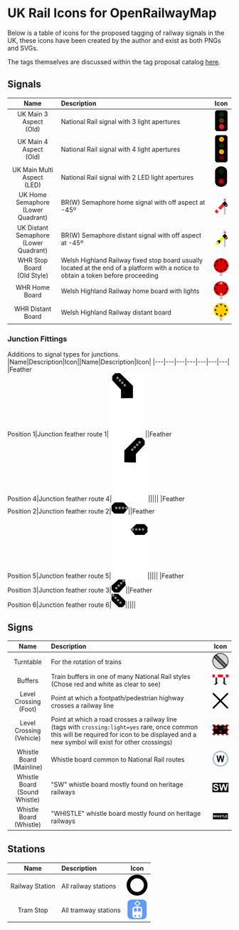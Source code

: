 # UK Rail Icons for OpenRailwayMap

Below is a table of icons for the proposed tagging of railway signals in the UK, these icons have been created by the author and exist as both PNGs and SVGs.

The tags themselves are discussed within the tag proposal catalog [here](https://github.com/artemis-beta/ukosmrailtags/blob/master/Catalog.md).

## Signals

|Name|Description|Icon|
|:---:|:---| :---:|
|UK Main 3 Aspect</br>(Old)|National Rail signal with 3 light apertures|!['UK Main 3AT'](icons/GB/signal_UK_Main_3AT.png)|
|UK Main 4 Aspect</br>(Old)|National Rail signal with 4 light apertures|!['UK Main 4AT'](icons/GB/signal_UK_Main_4AT.png)|
|UK Main Multi Aspect</br>(LED)|National Rail signal with 2 LED light apertures|!['UK Main LED'](icons/GB/signal_UK_Main_LED.png)|
|UK Home Semaphore</br>(Lower Quadrant)|BR(W) Semaphore home signal with off aspect at -45º|!['UK Home Semaphore LQ'](icons/GB/signal_UK_Main_LQ.png)|
|UK Distant Semaphore</br>(Lower Quadrant)|BR(W) Semaphore distant signal with off aspect at -45º|!['UK Distant Semaphore LQ'](icons/GB/signal_UK_Distant_LQ.png)|
|WHR Stop Board</br>(Old Style)| Welsh Highland Railway fixed stop board usually located at the end of a platform with a notice to obtain a token before proceeding|!['WHR Old Stop'](icons/GB/UK_WHR_Home_Board.png)|
|WHR Home Board| Welsh Highland Railway home board with lights|!['WHR Old Stop'](icons/GB/UK_WHR_Home_Board_Lit.png)|
|WHR Distant Board| Welsh Highland Railway distant board|!['WHR Old Stop'](icons/GB/UK_WHR_Distant_Board.png)|

### Junction Fittings

Additions to signal types for junctions.
|Name|Description|Icon||Name|Description|Icon|
|---|---|---|---|---|---|---|
|Feather</br>Position 1|Junction feather route 1|!['Junct1](icons/GB/UK_Feather_Pos1.png)||Feather</br>Position 4|Junction feather route 4|!['Junct4](icons/GB/UK_Feather_Pos4.png)|||||
|Feather</br>Position 2|Junction feather route 2|!['Junct2](icons/GB/UK_Feather_Pos2.png)||Feather</br>Position 5|Junction feather route 5|!['Junct5](icons/GB/UK_Feather_Pos5.png)|||||
|Feather</br>Position 3|Junction feather route 3|!['Junct3](icons/GB/UK_Feather_Pos3.png)||Feather</br>Position 6|Junction feather route 6|!['Junct1](icons/GB/UK_Feather_Pos6.png)|||||


## Signs

|Name|Description|Icon|
|:---:|:---| :---:|
|Turntable|For the rotation of trains|!['Turntable'](icons/turntable.png)|
|Buffers|Train buffers in one of many National Rail styles</br>(Chose red and white as clear to see)|!['Turntable'](icons/buffer.png)|
|Level Crossing</br>(Foot)|Point at which a footpath/pedestrian highway crosses a railway line|!['Turntable'](icons/ped_crossing.png)|
|Level Crossing</br>(Vehicle)|Point at which a road crosses a railway line</br>(tags with `crossing:light=yes` rare, once common this will be required for icon to be displayed and a new symbol will exist for other crossings)|!['Turntable'](icons/GB/UK_LevelCrossing.png)|
|Whistle Board</br>(Mainline)|Whistle board common to National Rail routes|!['W Board'](icons/GB/UK_Main_WhistleBoard.png)|
|Whistle Board</br>(Sound Whistle)|"SW" whistle board mostly found on heritage railways|!['SW Board'](icons/GB/UK_SW_WhistleBoard.png)|
|Whistle Board</br>(Whistle)|"WHISTLE" whistle board mostly found on heritage railways|!['SW Board'](icons/GB/UK_Whistle_WhistleBoard.png)|

## Stations

|Name|Description|Icon|
|:---:|:---| :---:|
|Railway Station|All railway stations|!['station'](icons/station.png)|
|Tram Stop|All tramway stations|!['station'](icons/tram_stop.png)|